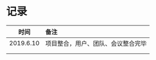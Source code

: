 # 记录



|   时间    | 备注                               |
| :-------: | :--------------------------------- |
| 2019.6.10 | 项目整合，用户、团队、会议整合完毕 |
|           |                                    |
|           |                                    |





